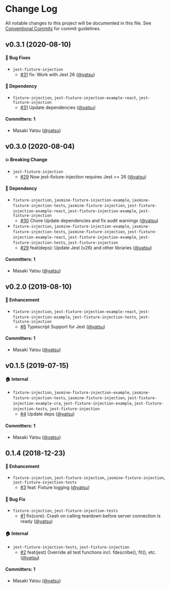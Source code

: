 # Change Log

All notable changes to this project will be documented in this file.
See [Conventional Commits](https://conventionalcommits.org) for commit guidelines.

## v0.3.1 (2020-08-10)

#### :bug: Bug Fixes
* `jest-fixture-injection`
  * [#31](https://github.com/yatsu/fixture-injection/pull/31) fix: Work with Jest 26 ([@yatsu](https://github.com/yatsu))

#### :pushpin: Dependency
* `fixture-injection`, `jest-fixture-injection-example-react`, `jest-fixture-injection`
  * [#31](https://github.com/yatsu/fixture-injection/pull/31) Update dependencies ([@yatsu](https://github.com/yatsu))

#### Committers: 1
- Masaki Yatsu ([@yatsu](https://github.com/yatsu))

## v0.3.0 (2020-08-04)

#### :boom: Breaking Change
* `jest-fixture-injection`
  * [#29](https://github.com/yatsu/fixture-injection/pull/29) Now jest-fixture-injection requires
    Jest >= 26 ([@yatsu](https://github.com/yatsu))

#### :pushpin: Dependency
* `fixture-injection`, `jasmine-fixture-injection-example`, `jasmine-fixture-injection-tests`, `jasmine-fixture-injection`, `jest-fixture-injection-example-react`, `jest-fixture-injection-example`, `jest-fixture-injection`
  * [#30](https://github.com/yatsu/fixture-injection/pull/30) Chore Update dependencies and fix audit warnings ([@yatsu](https://github.com/yatsu))
* `fixture-injection`, `jasmine-fixture-injection-example`, `jasmine-fixture-injection-tests`, `jasmine-fixture-injection`, `jest-fixture-injection-example-react`, `jest-fixture-injection-example`, `jest-fixture-injection-tests`, `jest-fixture-injection`
  * [#29](https://github.com/yatsu/fixture-injection/pull/29) feat(deps): Update Jest (v26) and other libraries ([@yatsu](https://github.com/yatsu))

#### Committers: 1
- Masaki Yatsu ([@yatsu](https://github.com/yatsu))

## v0.2.0 (2019-08-10)

#### :rocket: Enhancement
* `fixture-injection`, `jest-fixture-injection-example-react`, `jest-fixture-injection-example`, `jest-fixture-injection-tests`, `jest-fixture-injection`
  * [#6](https://github.com/yatsu/fixture-injection/pull/6) Typescript Support for Jest ([@yatsu](https://github.com/yatsu))

#### Committers: 1
- Masaki Yatsu ([@yatsu](https://github.com/yatsu))

## v0.1.5 (2019-07-15)

#### :house: Internal
* `fixture-injection`, `jasmine-fixture-injection-example`, `jasmine-fixture-injection-tests`, `jasmine-fixture-injection`, `jest-fixture-injection-example-cra`, `jest-fixture-injection-example`, `jest-fixture-injection-tests`, `jest-fixture-injection`
  * [#4](https://github.com/yatsu/fixture-injection/pull/4) Update deps ([@yatsu](https://github.com/yatsu))

#### Committers: 1
- Masaki Yatsu ([@yatsu](https://github.com/yatsu))

## 0.1.4 (2018-12-23)

#### :rocket: Enhancement
* `fixture-injection`, `jest-fixture-injection`, `jasmine-fixture-injection`, `jest-fixture-injection-tests`
  * [#3](https://github.com/yatsu/fixture-injection/pull/3) feat: Fixture logging ([@yatsu](https://github.com/yatsu))

#### :bug: Bug Fix
* `fixture-injection`, `jest-fixture-injection-tests`
  * [#1](https://github.com/yatsu/fixture-injection/pull/1) fix(core): Crash on calling teardown before server connection is ready ([@yatsu](https://github.com/yatsu))

#### :house: Internal
* `jest-fixture-injection-tests`, `jest-fixture-injection`
  * [#2](https://github.com/yatsu/fixture-injection/pull/2) feat(jest) Override all test functions incl. fdescribe(), fit(), etc. ([@yatsu](https://github.com/yatsu))

#### Committers: 1
- Masaki Yatsu ([@yatsu](https://github.com/yatsu))
